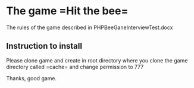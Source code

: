 # The game =Hit the bee=

The rules of the game described in PHPBeeGaneInterviewTest.docx

## Instruction to install

Please clone game and create in root directory where you clone the game directory called =cache= and change permission to 777

Thanks, good game.